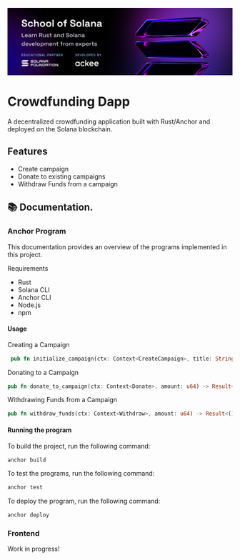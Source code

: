![School of Solana](https://github.com/Ackee-Blockchain/school-of-solana/blob/master/.banner/banner.png?raw=true)

# Crowdfunding Dapp

A decentralized crowdfunding application built with Rust/Anchor and deployed on the Solana blockchain.

## Features

- Create campaign
- Donate to existing campaigns
- Withdraw Funds from a campaign

## 📚 Documentation.

### Anchor Program

This documentation provides an overview of the programs implemented in this project.

Requirements

- Rust
- Solana CLI
- Anchor CLI
- Node.js
- npm

#### Usage

Creating a Campaign

```rust
 pub fn initialize_campaign(ctx: Context<CreateCampaign>, title: String, description: String, goal: u64) -> Result<()> {}
```

Donating to a Campaign

```rust
pub fn donate_to_campaign(ctx: Context<Donate>, amount: u64) -> Result<()> {};
```

Withdrawing Funds from a Campaign

```rust
pub fn withdraw_funds(ctx: Context<Withdraw>, amount: u64) -> Result<()> {};
```

#### Running the program

To build the project, run the following command:

```sh
anchor build
```

To test the programs, run the following command:

```sh
anchor test
```

To deploy the program, run the following command:

```sh
anchor deploy
```

### Frontend

Work in progress!
